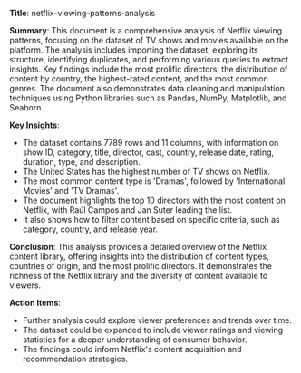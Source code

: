 

**Title**: netflix-viewing-patterns-analysis

**Summary**:
This document is a comprehensive analysis of Netflix viewing patterns, focusing on the dataset of TV shows and movies available on the platform. The analysis includes importing the dataset, exploring its structure, identifying duplicates, and performing various queries to extract insights. Key findings include the most prolific directors, the distribution of content by country, the highest-rated content, and the most common genres. The document also demonstrates data cleaning and manipulation techniques using Python libraries such as Pandas, NumPy, Matplotlib, and Seaborn.

**Key Insights**:
- The dataset contains 7789 rows and 11 columns, with information on show ID, category, title, director, cast, country, release date, rating, duration, type, and description.
- The United States has the highest number of TV shows on Netflix.
- The most common content type is 'Dramas', followed by 'International Movies' and 'TV Dramas'.
- The document highlights the top 10 directors with the most content on Netflix, with Raúl Campos and Jan Suter leading the list.
- It also shows how to filter content based on specific criteria, such as category, country, and release year.

**Conclusion**:
This analysis provides a detailed overview of the Netflix content library, offering insights into the distribution of content types, countries of origin, and the most prolific directors. It demonstrates the richness of the Netflix library and the diversity of content available to viewers.

**Action Items**:
- Further analysis could explore viewer preferences and trends over time.
- The dataset could be expanded to include viewer ratings and viewing statistics for a deeper understanding of consumer behavior.
- The findings could inform Netflix's content acquisition and recommendation strategies.
